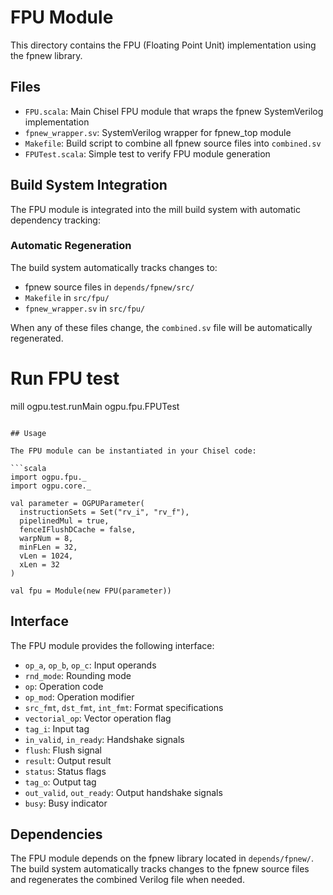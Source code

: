 # FPU Module

This directory contains the FPU (Floating Point Unit) implementation using the fpnew library.

## Files

- `FPU.scala`: Main Chisel FPU module that wraps the fpnew SystemVerilog implementation
- `fpnew_wrapper.sv`: SystemVerilog wrapper for fpnew_top module
- `Makefile`: Build script to combine all fpnew source files into `combined.sv`
- `FPUTest.scala`: Simple test to verify FPU module generation

## Build System Integration

The FPU module is integrated into the mill build system with automatic dependency tracking:

### Automatic Regeneration

The build system automatically tracks changes to:
- fpnew source files in `depends/fpnew/src/`
- `Makefile` in `src/fpu/`
- `fpnew_wrapper.sv` in `src/fpu/`

When any of these files change, the `combined.sv` file will be automatically regenerated.

# Run FPU test
mill ogpu.test.runMain ogpu.fpu.FPUTest
```

## Usage

The FPU module can be instantiated in your Chisel code:

```scala
import ogpu.fpu._
import ogpu.core._

val parameter = OGPUParameter(
  instructionSets = Set("rv_i", "rv_f"),
  pipelinedMul = true,
  fenceIFlushDCache = false,
  warpNum = 8,
  minFLen = 32,
  vLen = 1024,
  xLen = 32
)

val fpu = Module(new FPU(parameter))
```

## Interface

The FPU module provides the following interface:

- `op_a`, `op_b`, `op_c`: Input operands
- `rnd_mode`: Rounding mode
- `op`: Operation code
- `op_mod`: Operation modifier
- `src_fmt`, `dst_fmt`, `int_fmt`: Format specifications
- `vectorial_op`: Vector operation flag
- `tag_i`: Input tag
- `in_valid`, `in_ready`: Handshake signals
- `flush`: Flush signal
- `result`: Output result
- `status`: Status flags
- `tag_o`: Output tag
- `out_valid`, `out_ready`: Output handshake signals
- `busy`: Busy indicator

## Dependencies

The FPU module depends on the fpnew library located in `depends/fpnew/`. The build system automatically tracks changes to the fpnew source files and regenerates the combined Verilog file when needed. 
